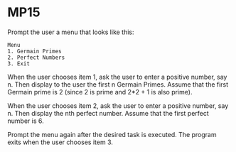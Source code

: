 # MP15
Prompt the user a menu that looks like this:

```
Menu
1. Germain Primes
2. Perfect Numbers
3. Exit
```

When the user chooses item 1, ask the user to enter a positive number, say n. Then display to the user the first n Germain Primes. Assume that the first Germain prime is 2 (since 2 is prime and 2*2 + 1 is also prime).

When the user chooses item 2, ask the user to enter a positive number, say n. Then display the nth perfect number. Assume that the first perfect number is 6.

Prompt the menu again after the desired task is executed. The program exits when the user chooses item 3.
